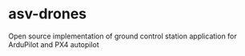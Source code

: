 # asv-drones
Open source implementation of ground control station application for ArduPilot and PX4 autopilot 
